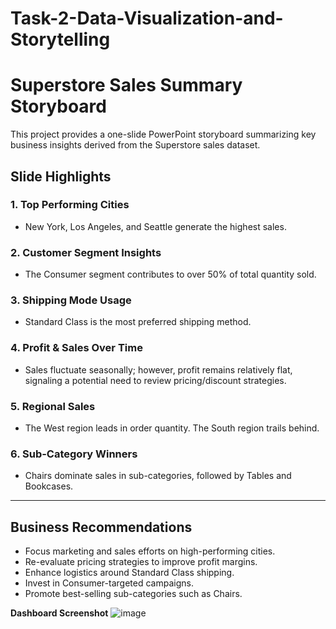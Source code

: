 # Task-2-Data-Visualization-and-Storytelling

# Superstore Sales Summary Storyboard

This project provides a one-slide PowerPoint storyboard summarizing key business insights derived from the Superstore sales dataset.

## Slide Highlights

### 1. **Top Performing Cities**
- New York, Los Angeles, and Seattle generate the highest sales.

### 2. **Customer Segment Insights**
- The Consumer segment contributes to over 50% of total quantity sold.

### 3. **Shipping Mode Usage**
- Standard Class is the most preferred shipping method.

### 4. **Profit & Sales Over Time**
- Sales fluctuate seasonally; however, profit remains relatively flat, signaling a potential need to review pricing/discount strategies.

### 5. **Regional Sales**
- The West region leads in order quantity. The South region trails behind.

### 6. **Sub-Category Winners**
- Chairs dominate sales in sub-categories, followed by Tables and Bookcases.

---

## Business Recommendations

- Focus marketing and sales efforts on high-performing cities.
- Re-evaluate pricing strategies to improve profit margins.
- Enhance logistics around Standard Class shipping.
- Invest in Consumer-targeted campaigns.
- Promote best-selling sub-categories such as Chairs.

**Dashboard Screenshot**
![image](https://github.com/user-attachments/assets/50283856-2235-4d0c-a2d6-f1c874d8cc85)
